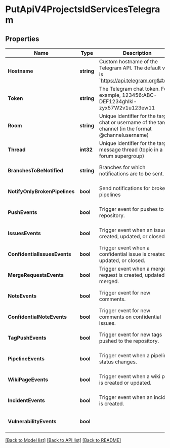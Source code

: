 # PutApiV4ProjectsIdServicesTelegram

## Properties
Name | Type | Description | Notes
------------ | ------------- | ------------- | -------------
**Hostname** | **string** | Custom hostname of the Telegram API. The default value is &#x60;https://api.telegram.org&#x60;. | [optional] [default to null]
**Token** | **string** | The Telegram chat token. For example, 123456:ABC-DEF1234ghIkl-zyx57W2v1u123ew11 | [default to null]
**Room** | **string** | Unique identifier for the target chat or username of the target channel (in the format @channelusername) | [default to null]
**Thread** | **int32** | Unique identifier for the target message thread (topic in a forum supergroup) | [optional] [default to null]
**BranchesToBeNotified** | **string** | Branches for which notifications are to be sent. | [optional] [default to null]
**NotifyOnlyBrokenPipelines** | **bool** | Send notifications for broken pipelines | [optional] [default to null]
**PushEvents** | **bool** | Trigger event for pushes to the repository. | [optional] [default to null]
**IssuesEvents** | **bool** | Trigger event when an issue is created, updated, or closed. | [optional] [default to null]
**ConfidentialIssuesEvents** | **bool** | Trigger event when a confidential issue is created, updated, or closed. | [optional] [default to null]
**MergeRequestsEvents** | **bool** | Trigger event when a merge request is created, updated, or merged. | [optional] [default to null]
**NoteEvents** | **bool** | Trigger event for new comments. | [optional] [default to null]
**ConfidentialNoteEvents** | **bool** | Trigger event for new comments on confidential issues. | [optional] [default to null]
**TagPushEvents** | **bool** | Trigger event for new tags pushed to the repository. | [optional] [default to null]
**PipelineEvents** | **bool** | Trigger event when a pipeline status changes. | [optional] [default to null]
**WikiPageEvents** | **bool** | Trigger event when a wiki page is created or updated. | [optional] [default to null]
**IncidentEvents** | **bool** | Trigger event when an incident is created. | [optional] [default to null]
**VulnerabilityEvents** | **bool** |  | [optional] [default to null]

[[Back to Model list]](../README.md#documentation-for-models) [[Back to API list]](../README.md#documentation-for-api-endpoints) [[Back to README]](../README.md)


